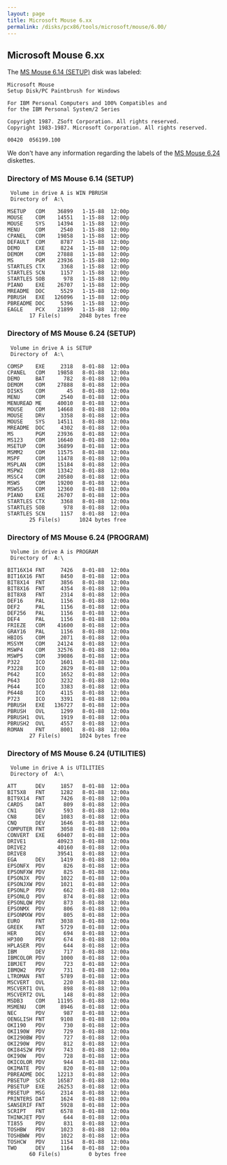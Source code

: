 ```yaml
---
layout: page
title: Microsoft Mouse 6.xx
permalink: /disks/pcx86/tools/microsoft/mouse/6.00/
---
```


Microsoft Mouse 6.xx
--------------------

The [MS Mouse 6.14 (SETUP)](#directory-of-ms-mouse-614-setup) disk was labeled:

	Microsoft Mouse
	Setup Disk/PC Paintbrush for Windows
	
	For IBM Personal Computers and 100% Compatibles and
	for the IBM Personal System/2 Series
	
	Copyright 1987. ZSoft Corporation. All rights reserved.
	Copyright 1983-1987. Microsoft Corporation. All rights reserved.
	
	00420  056199.100

We don't have any information regarding the labels of the [MS Mouse 6.24](#directory-of-ms-mouse-624-setup) diskettes.

### Directory of MS Mouse 6.14 (SETUP)

	 Volume in drive A is WIN PBRUSH 
	 Directory of  A:\
	
	MSETUP   COM    36899   1-15-88  12:00p
	MOUSE    COM    14551   1-15-88  12:00p
	MOUSE    SYS    14394   1-15-88  12:00p
	MENU     COM     2540   1-15-88  12:00p
	CPANEL   COM    19858   1-15-88  12:00p
	DEFAULT  COM     8787   1-15-88  12:00p
	DEMO     EXE     8224   1-15-88  12:00p
	DEMOM    COM    27888   1-15-88  12:00p
	MS       PGM    23936   1-15-88  12:00p
	STARTLES CTX     3368   1-15-88  12:00p
	STARTLES SCN     1157   1-15-88  12:00p
	STARTLES SOB      978   1-15-88  12:00p
	PIANO    EXE    26707   1-15-88  12:00p
	MREADME  DOC     5529   1-15-88  12:00p
	PBRUSH   EXE   126096   1-15-88  12:00p
	PBREADME DOC     5396   1-15-88  12:00p
	EAGLE    PCX    21899   1-15-88  12:00p
	       17 File(s)      2048 bytes free

### Directory of MS Mouse 6.24 (SETUP)

	 Volume in drive A is SETUP      
	 Directory of  A:\
	
	COMSP    EXE     2318   8-01-88  12:00a
	CPANEL   COM    19858   8-01-88  12:00a
	DEMO     BAT      782   8-01-88  12:00a
	DEMOM    COM    27888   8-01-88  12:00a
	DISKS    COM       45   8-01-88  12:00a
	MENU     COM     2540   8-01-88  12:00a
	MENUREAD ME     40010   8-01-88  12:00a
	MOUSE    COM    14668   8-01-88  12:00a
	MOUSE    DRV     3358   8-01-88  12:00a
	MOUSE    SYS    14511   8-01-88  12:00a
	MREADME  DOC     4302   8-01-88  12:00a
	MS       PGM    23936   8-01-88  12:00a
	MS123    COM    16640   8-01-88  12:00a
	MSETUP   COM    36899   8-01-88  12:00a
	MSMM2    COM    11575   8-01-88  12:00a
	MSPF     COM    11478   8-01-88  12:00a
	MSPLAN   COM    15184   8-01-88  12:00a
	MSPW2    COM    13342   8-01-88  12:00a
	MSSC4    COM    20580   8-01-88  12:00a
	MSWS     COM    19200   8-01-88  12:00a
	MSWS5    COM    12360   8-01-88  12:00a
	PIANO    EXE    26707   8-01-88  12:00a
	STARTLES CTX     3368   8-01-88  12:00a
	STARTLES SOB      978   8-01-88  12:00a
	STARTLES SCN     1157   8-01-88  12:00a
	       25 File(s)      1024 bytes free

### Directory of MS Mouse 6.24 (PROGRAM)

	 Volume in drive A is PROGRAM    
	 Directory of  A:\
	
	BIT16X14 FNT     7426   8-01-88  12:00a
	BIT16X16 FNT     8450   8-01-88  12:00a
	BIT8X14  FNT     3856   8-01-88  12:00a
	BIT8X16  FNT     4354   8-01-88  12:00a
	BIT8X8   FNT     2314   8-01-88  12:00a
	DEF16    PAL     1156   8-01-88  12:00a
	DEF2     PAL     1156   8-01-88  12:00a
	DEF256   PAL     1156   8-01-88  12:00a
	DEF4     PAL     1156   8-01-88  12:00a
	FRIEZE   COM    41600   8-01-88  12:00a
	GRAY16   PAL     1156   8-01-88  12:00a
	HBIOS    COM     2071   8-01-88  12:00a
	MSSYM    COM    24124   8-01-88  12:00a
	MSWP4    COM    32576   8-01-88  12:00a
	MSWP5    COM    39086   8-01-88  12:00a
	P322     ICO     1601   8-01-88  12:00a
	P3228    ICO     2829   8-01-88  12:00a
	P642     ICO     1652   8-01-88  12:00a
	P643     ICO     3232   8-01-88  12:00a
	P644     ICO     3383   8-01-88  12:00a
	P6448    ICO     4115   8-01-88  12:00a
	P723     ICO     3391   8-01-88  12:00a
	PBRUSH   EXE   136727   8-01-88  12:00a
	PBRUSH   OVL     1299   8-01-88  12:00a
	PBRUSH1  OVL     1919   8-01-88  12:00a
	PBRUSH2  OVL     4557   8-01-88  12:00a
	ROMAN    FNT     8001   8-01-88  12:00a
	       27 File(s)      1024 bytes free

### Directory of MS Mouse 6.24 (UTILITIES)

	 Volume in drive A is UTILITIES  
	 Directory of  A:\
	
	ATT      DEV     1857   8-01-88  12:00a
	BIT5X8   FNT     1282   8-01-88  12:00a
	BIT9X14  FNT     7426   8-01-88  12:00a
	CARDS    DAT      809   8-01-88  12:00a
	CN1      DEV      593   8-01-88  12:00a
	CN8      DEV     1083   8-01-88  12:00a
	CNQ      DEV     1646   8-01-88  12:00a
	COMPUTER FNT     3058   8-01-88  12:00a
	CONVERT  EXE    60407   8-01-88  12:00a
	DRIVE1          40923   8-01-88  12:00a
	DRIVE2          40160   8-01-88  12:00a
	DRIVE8          39541   8-01-88  12:00a
	EGA      DEV     1419   8-01-88  12:00a
	EPSONFX  PDV      826   8-01-88  12:00a
	EPSONFXW PDV      825   8-01-88  12:00a
	EPSONJX  PDV     1022   8-01-88  12:00a
	EPSONJXW PDV     1021   8-01-88  12:00a
	EPSONLP  PDV      662   8-01-88  12:00a
	EPSONLQ  PDV      874   8-01-88  12:00a
	EPSONLQW PDV      873   8-01-88  12:00a
	EPSONMX  PDV      806   8-01-88  12:00a
	EPSONMXW PDV      805   8-01-88  12:00a
	EURO     FNT     3038   8-01-88  12:00a
	GREEK    FNT     5729   8-01-88  12:00a
	HER      DEV      694   8-01-88  12:00a
	HP300    PDV      674   8-01-88  12:00a
	HPLASER  PDV      644   8-01-88  12:00a
	IBM      DEV      717   8-01-88  12:00a
	IBMCOLOR PDV     1000   8-01-88  12:00a
	IBMJET   PDV      723   8-01-88  12:00a
	IBMQW2   PDV      731   8-01-88  12:00a
	LTROMAN  FNT     5789   8-01-88  12:00a
	MSCVERT  OVL      220   8-01-88  12:00a
	MSCVERT1 OVL      898   8-01-88  12:00a
	MSCVERT2 OVL      148   8-01-88  12:00a
	MSDB3    COM    11195   8-01-88  12:00a
	MSMENU   COM     8946   8-01-88  12:00a
	NEC      PDV      987   8-01-88  12:00a
	OENGLISH FNT     9108   8-01-88  12:00a
	OKI190   PDV      730   8-01-88  12:00a
	OKI190W  PDV      729   8-01-88  12:00a
	OKI290BW PDV      727   8-01-88  12:00a
	OKI290W  PDV      812   8-01-88  12:00a
	OKI84S2W PDV      743   8-01-88  12:00a
	OKI90W   PDV      728   8-01-88  12:00a
	OKICOLOR PDV      944   8-01-88  12:00a
	OKIMATE  PDV      820   8-01-88  12:00a
	PBREADME DOC    12213   8-01-88  12:00a
	PBSETUP  SCR    16587   8-01-88  12:00a
	PBSETUP  EXE    26253   8-01-88  12:00a
	PBSETUP  MSG     2314   8-01-88  12:00a
	PRINTERS DAT     1624   8-01-88  12:00a
	SANSERIF FNT     5928   8-01-88  12:00a
	SCRIPT   FNT     6578   8-01-88  12:00a
	THINKJET PDV      644   8-01-88  12:00a
	TI855    PDV      831   8-01-88  12:00a
	TOSHBW   PDV     1023   8-01-88  12:00a
	TOSHBWW  PDV     1022   8-01-88  12:00a
	TOSHCW   PDV     1154   8-01-88  12:00a
	TWO      DEV     1164   8-01-88  12:00a
	       60 File(s)         0 bytes free
